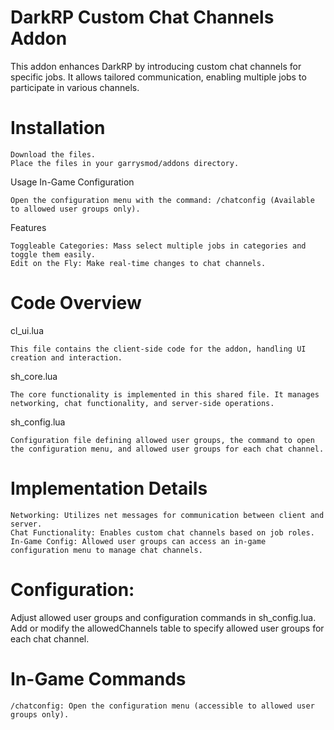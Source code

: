 # DarkRP Custom Chat Channels Addon

This addon enhances DarkRP by introducing custom chat channels for specific jobs. It allows tailored communication, enabling multiple jobs to participate in various channels.

# Installation

    Download the files.
    Place the files in your garrysmod/addons directory.

Usage
In-Game Configuration

    Open the configuration menu with the command: /chatconfig (Available to allowed user groups only).

Features

    Toggleable Categories: Mass select multiple jobs in categories and toggle them easily.
    Edit on the Fly: Make real-time changes to chat channels.

# Code Overview
cl_ui.lua

    This file contains the client-side code for the addon, handling UI creation and interaction.
sh_core.lua

    The core functionality is implemented in this shared file. It manages networking, chat functionality, and server-side operations.
sh_config.lua

    Configuration file defining allowed user groups, the command to open the configuration menu, and allowed user groups for each chat channel.
# Implementation Details

    Networking: Utilizes net messages for communication between client and server.
    Chat Functionality: Enables custom chat channels based on job roles.
    In-Game Config: Allowed user groups can access an in-game configuration menu to manage chat channels.

# Configuration: 
Adjust allowed user groups and configuration commands in sh_config.lua. Add or modify the allowedChannels table to specify allowed user groups for each chat channel.

# In-Game Commands

    /chatconfig: Open the configuration menu (accessible to allowed user groups only).

